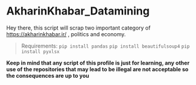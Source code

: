 # AkharinKhabar_Datamining
Hey there, this  script will scrap two important category of https://akharinkhabar.ir/ , politics and economy.

>Requirements:
``pip install pandas``
``pip install beautifulsoup4``
``pip install pyxlsx``
 
**Keep in mind that any script of this profile is just for learning, any other use of the repositories that may lead to be illegal are not acceptable so the consequences are up to you**
